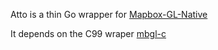 Atto is a thin Go wrapper for [Mapbox-GL-Native](https://github.com/mapbox/mapbox-gl-native)

It depends on the C99 wraper [mbgl-c](https://github.com/chebizarro/mbgl-c)
